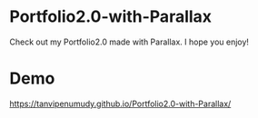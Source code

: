 # Portfolio2.0-with-Parallax
Check out my Portfolio2.0 made with Parallax. I hope you enjoy!

# Demo
https://tanvipenumudy.github.io/Portfolio2.0-with-Parallax/

